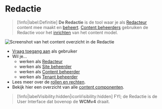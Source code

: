 # Redactie

> [!info|label:Definitie]
> **De Redactie** is de tool waar je als [Redacteur](/redactie/content/toegang-redacteur) content mee maakt en [beheert](/redactie/content/content-beheren). [Content beheerders](/redactie/content/toegang-content-beheerder) gebruiken de Redactie voor het [inrichten](/redactie/content/inrichten) van het content model.


![Screenshot van het content overzicht in de Redactie](/assets/redactie-content-overzicht.jpg 'Screenshot van het content overzicht in de Redactie')



* [Vraag toegang aan](/redactie/content/toegang-aanvragen) als gebruiker
* Wil je...
  * werken als [Redacteur](/redactie/content/toegang-redacteur)
  * werken als [Site beheerder](/redactie/content/toegang-site-beheerder)
  * werken als [Content beheerder](/redactie/content/toegang-content-beheerder)
  * werken als [Tenant beheerder](/redactie/content/toegang-tenant-beheerder)
* Lees meer over de [rollen en rechten](/redactie/content/toegang-rollen-rechten).
* Bekijk hier een overzicht van alle [content componenten](/redactie/content/inrichten-cc).


> [!info|labelVisibility:hidden|iconVisibility:hidden]
> FYI; de Redactie is de User Interface dat bovenop de **WCMv4** draait.